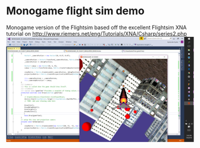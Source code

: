 # Monogame flight sim demo
Monogame version of the Flightsim based off the excellent Flightsim XNA tutorial on http://www.riemers.net/eng/Tutorials/XNA/Csharp/series2.php
![](./flight_sim_demo.png "")

